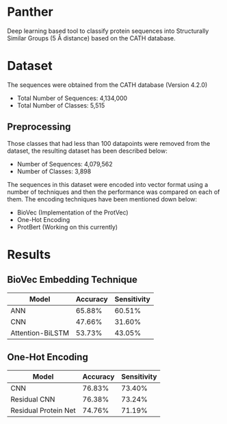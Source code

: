 # Panther

Deep learning based tool to classify protein sequences into Structurally Similar Groups (5 Å distance) based on the CATH database.

# Dataset

The sequences were obtained from the CATH database (Version 4.2.0)

- Total Number of Sequences: 4,134,000
- Total Number of Classes: 5,515

## Preprocessing

Those classes that had less than 100 datapoints were removed from the dataset, the resulting dataset has been described below:

- Number of Sequences: 4,079,562
- Number of Classes: 3,898

The sequences in this dataset were encoded into vector format using a number of techniques and then the performance was compared on each of them. The encoding techniques have been mentioned down below:

- BioVec (Implementation of the ProtVec)
- One-Hot Encoding
- ProtBert (Working on this currently)

# Results

## BioVec Embedding Technique

| Model      | Accuracy | Sensitivity | 
| ----------- | ----------- | ----------- |
| ANN      | 65.88%       | 60.51%       |
| CNN   | 47.66%        | 31.60%        |
| Attention-BiLSTM   | 53.73%        | 43.05%        |

## One-Hot Encoding

| Model      | Accuracy | Sensitivity | 
| ----------- | ----------- | ----------- |
| CNN   | 76.83%        | 73.40%        |
| Residual CNN   |  76.38%       | 73.24%        |
| Residual Protein Net   | 74.76%        | 71.19%        |
